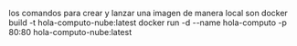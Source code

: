 los comandos para crear y lanzar una imagen de manera local son
    docker build -t hola-computo-nube:latest 
    docker run -d --name hola-computo -p 80:80 hola-computo-nube:latest

